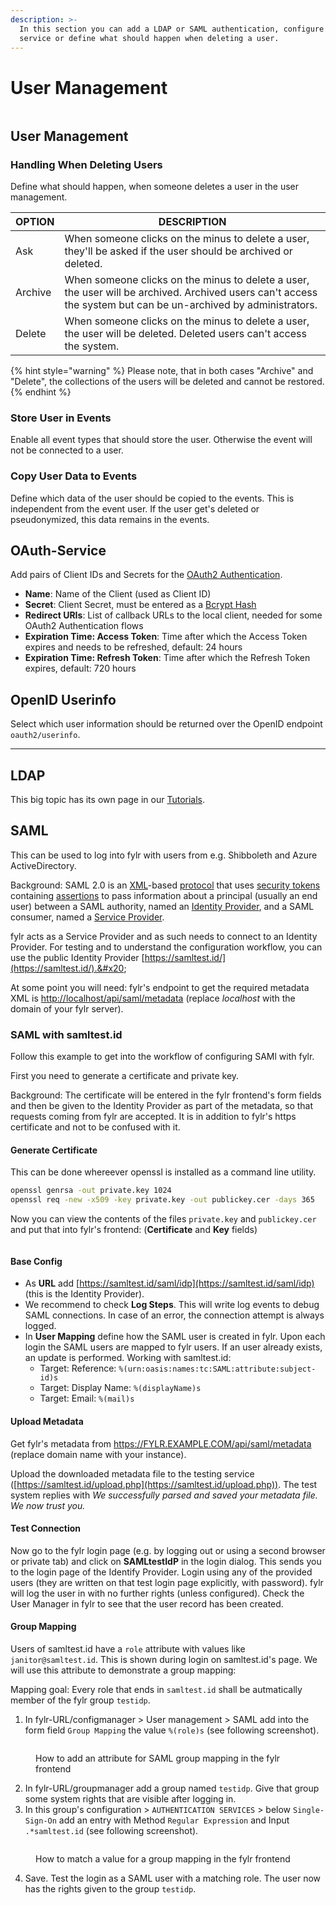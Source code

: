 ```yaml
---
description: >-
  In this section you can add a LDAP or SAML authentication, configure a OAuth
  service or define what should happen when deleting a user.
---
```


# User Management

<div align="left">

<figure><img src="../../.gitbook/assets/image (1).png" alt=""><figcaption></figcaption></figure>

</div>

## User Management

### Handling When Deleting Users

Define what should happen, when someone deletes a user in the user management.

| OPTION  | DESCRIPTION                                                                                                                                                    |
| ------- | -------------------------------------------------------------------------------------------------------------------------------------------------------------- |
| Ask     | When someone clicks on the minus to delete a user, they'll be asked if the user should be archived or deleted.                                                 |
| Archive | When someone clicks on the minus to delete a user, the user will be archived. Archived users can't access the system but can be un-archived by administrators. |
| Delete  | When someone clicks on the minus to delete a user, the user will be deleted. Deleted users can't access the system.                                            |

{% hint style="warning" %}
Please note, that in both cases "Archive" and "Delete", the collections of the users will be deleted and cannot be restored.
{% endhint %}

### Store User in Events

Enable all event types that should store the user. Otherwise the event will not be connected to a user.

### Copy User Data to Events

Define which data of the user should be copied to the events. This is independent from the event user. If the user get's deleted or pseudonymized, this data remains in the events.

## OAuth-Service

Add pairs of Client IDs and Secrets for the [OAuth2 Authentication](/for-developers/api/oauth2/#configuring-client-id-and-secret).

* **Name**: Name of the Client (used as Client ID)
* **Secret**: Client Secret, must be entered as a [Bcrypt Hash](https://bcrypt-generator.com/)
* **Redirect URIs**: List of callback URLs to the local client, needed for some OAuth2 Authentication flows
* **Expiration Time: Access Token**: Time after which the Access Token expires and needs to be refreshed, default: 24 hours
* **Expiration Time: Refresh Token**: Time after which the Refresh Token expires, default: 720 hours

## OpenID Userinfo

Select which user information should be returned over the OpenID endpoint `oauth2/userinfo`.



***

## LDAP

This big topic has its own page in our [Tutorials](/tutorials/ldap.md).


## SAML

This can be used to log into fylr with users from e.g. Shibboleth and Azure ActiveDirectory.

Background: SAML 2.0 is an [XML](https://en.wikipedia.org/wiki/XML)-based [protocol](https://en.wikipedia.org/wiki/Communications\_protocol) that uses [security tokens](https://en.wikipedia.org/wiki/Software\_token) containing [assertions](https://en.wikipedia.org/wiki/Security\_Assertion\_Markup\_Language) to pass information about a principal (usually an end user) between a SAML authority, named an [Identity Provider](https://en.wikipedia.org/wiki/Identity\_Provider), and a SAML consumer, named a [Service Provider](https://en.wikipedia.org/wiki/Service\_Provider).

fylr acts as a Service Provider and as such needs to connect to an Identity Provider. For testing and to understand the configuration workflow, you can use the public Identity Provider [https://samltest.id/](https://samltest.id/).&#x20;

At some point you will need: fylr's endpoint to get the required metadata XML is [http://localhost/api/saml/metadata](http://localhost/api/saml/metadata) (replace _localhost_ with the domain of your fylr server).

### SAML with samltest.id

Follow this example to get into the workflow of configuring SAMl with fylr.

First you need to generate a certificate and private key.&#x20;

Background: The certificate will be entered in the fylr frontend's form fields and then be given to the Identity Provider as part of the metadata, so that requests coming from fylr are accepted. It is in addition to fylr's https certificate and not to be confused with it.

#### Generate Certificate

This can be done whereever openssl is installed as a command line utility.&#x20;

```bash
openssl genrsa -out private.key 1024
openssl req -new -x509 -key private.key -out publickey.cer -days 365
```
Now you can view the contents of the files `private.key` and `publickey.cer` and put that into fylr's frontend: (**Certificate** and **Key** fields)

<figure><img src="../../.gitbook/assets/image (7).png" alt=""><figcaption></figcaption></figure>

#### Base Config

* As **URL** add [https://samltest.id/saml/idp](https://samltest.id/saml/idp) (this is the Identity Provider).
* We recommend to check **Log Steps**. This will write log events to debug SAML connections. In case of an error, the connection attempt is always logged.
* In **User Mapping** define how the SAML user is created in fylr. Upon each login the SAML users are mapped to fylr users. If an user already exists, an update is performed. Working with samltest.id:
  * Target: Reference: `%(urn:oasis:names:tc:SAML:attribute:subject-id)s`
  * Target: Display Name: `%(displayName)s`
  * Target: Email: `%(mail)s`

#### Upload Metadata

Get fylr's metadata from https://FYLR.EXAMPLE.COM/api/saml/metadata (replace domain name with your instance).

Upload the downloaded metadata file to the testing service ([https://samltest.id/upload.php](https://samltest.id/upload.php)). The test system replies with _We successfully parsed and saved your metadata file. We now trust you._

#### Test Connection

Now go to the fylr login page (e.g. by logging out or using a second browser or private tab) and click on **SAMLtestIdP** in the login dialog. This sends you to the login page of the Identify Provider. Login using any of the provided users (they are written on that test login page explicitly, with password). fylr will log the user in with no further rights (unless configured). Check the User Manager in fylr to see that the user record has been created.

#### Group Mapping

Users of samltest.id have a `role` attribute with values like `janitor@samltest.id`. This is shown during login on samltest.id's page. We will use this attribute to demonstrate a group mapping:

Mapping goal: Every role that ends in `samltest.id` shall be autmatically member of the fylr group `testidp`.

1. In fylr-URL/configmanager > User management > SAML add into the form field `Group Mapping` the value `%(role)s` (see following screenshot).

<figure><img src="_assets/fylr-saml-group-mapping-en.png" alt=""><figcaption><p>How to add an attribute for SAML group mapping in the fylr frontend</p></figcaption></figure>

2. In fylr-URL/groupmanager add a group named `testidp`. Give that group some system rights that are visible after logging in.
3. In this group's configuration > `AUTHENTICATION SERVICES` > below `Single-Sign-On` add an entry with Method `Regular Expression` and Input `.*samltest.id` (see following screenshot).

<figure><img src="_assets/fylr-group-mapping-en.png" alt=""><figcaption><p>How to match a value for a group mapping in the fylr frontend</p></figcaption></figure>

4. Save. Test the login as a SAML user with a matching role. The user now has the rights given to the group `testidp`.
